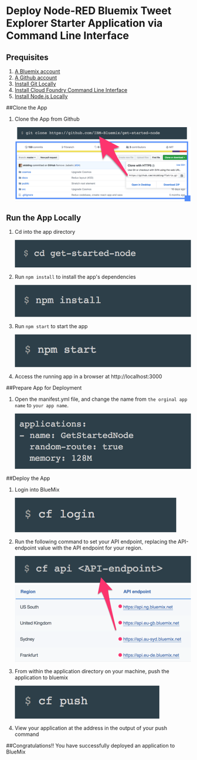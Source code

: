 Deploy Node-RED Bluemix Tweet Explorer Starter Application via Command Line Interface
====================================

## Prequisites
1. [A Bluemix account](https://console.bluemix.net)
2. [A Github account](https://github.com/login)
3. [Install Git Locally](https://git-scm.com/downloads)
4. [Install Cloud Foundry Command Line Interface](https://github.com/cloudfoundry/cli#downloads)
5. [Install Node.js Locally](https://nodejs.org/en/)


##Clone the App
1. Clone the App from Github
    
    ![hey](../images/md/cli/img1.png)

## Run the App Locally

1. Cd into the app directory
	
	![img1](../images/md/cli/img2.png)
2. Run `npm install` to install the app's dependencies
	
	![img1](../images/md/cli/img3.png) 
3. Run `npm start` to start the app 
	
	![img1](../images/md/cli/img4.png)
4. Access the running app in a browser at http://localhost:3000

##Prepare App for Deployment 
1. Open the manifest.yml file, and change the name from `the orginal app name` to `your app name`.
	
	![img1](../images/md/cli/img5.png) 

##Deploy the App
1. Login into BlueMix 

	![img1](../images/md/cli/img6.png)
2. Run the following command to set your API endpoint, replacing the API-endpoint value with the API endpoint for your region. 
	
	![img1](../images/md/cli/img7.png)
3. From within the application directory on your machine, push the application to bluemix

	![img1](../images/md/cli/img8.png)
4. View your application at the address in the output of your push command

##Congratulations!! You have successfully deployed an application to BlueMix










